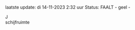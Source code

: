 laatste update: 
di 14-11-2023  2:32   uur 
Status: FAALT - geel - 
<div class="service R">J</div><div class="service Y">schijfruimte</div>
